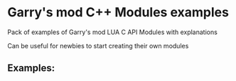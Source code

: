 # Garry's mod C++ Modules examples


Pack of examples of Garry's mod LUA C API Modules with explanations

Can be useful for newbies to start creating their own modules


## Examples:
